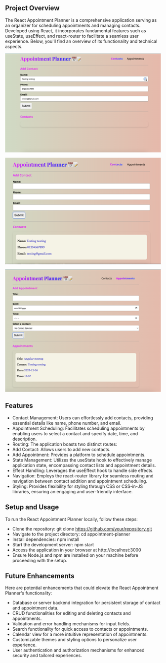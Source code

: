 ## Project Overview

The React Appointment Planner is a comprehensive application serving as an organizer for scheduling appointments and managing contacts. Developed using React, it incorporates fundamental features such as useState, useEffect, and react-router to facilitate a seamless user experience. Below, you'll find an overview of its functionality and technical aspects.

![Ap1](./public/images/Ap1.png)

![Ap2](./public/images/Ap2.png)

![Ap3](./public/images/Ap3.png)

## Features

- Contact Management: Users can effortlessly add contacts, providing essential details like name, phone number, and email.
- Appointment Scheduling: Facilitates scheduling appointments by enabling users to select a contact and specify date, time, and description.
- Routing: The application boasts two distinct routes:
- Add Contact: Allows users to add new contacts.
- Add Appointment: Provides a platform to schedule appointments.
- State Management: Utilizes the useState hook to effectively manage application state, encompassing contact lists and appointment details.
- Effect Handling: Leverages the useEffect hook to handle side effects.
- Navigation: Employs the react-router library for seamless routing and navigation between contact addition and appointment scheduling.
- Styling: Provides flexibility for styling through CSS or CSS-in-JS libraries, ensuring an engaging and user-friendly interface.

## Setup and Usage

To run the React Appointment Planner locally, follow these steps:

- Clone the repository: git clone https://github.com/your/repository.git
- Navigate to the project directory: cd appointment-planner
- Install dependencies: npm install
- Start the development server: npm start
- Access the application in your browser at http://localhost:3000
- Ensure Node.js and npm are installed on your machine before proceeding with the setup.

## Future Enhancements

Here are potential enhancements that could elevate the React Appointment Planner's functionality:

- Database or server backend integration for persistent storage of contact and appointment data.
- CRUD functionalities for editing and deleting contacts and appointments.
- Validation and error handling mechanisms for input fields.
- Search functionality for quick access to contacts or appointments.
- Calendar view for a more intuitive representation of appointments.
- Customizable themes and styling options to personalize user experience.
- User authentication and authorization mechanisms for enhanced security and tailored experiences.
